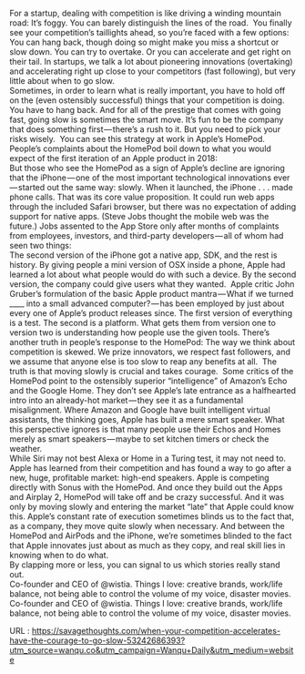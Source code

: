   For a startup, dealing with competition is like driving a winding mountain road: It’s foggy. You can barely distinguish the lines of the road.  You finally see your competition’s taillights ahead, so you’re faced with a few options: You can hang back, though doing so might make you miss a shortcut or slow down. You can try to overtake. Or you can accelerate and get right on their tail. In startups, we talk a lot about pioneering innovations (overtaking) and accelerating right up close to your competitors (fast following), but very little about when to go slow.  
    Sometimes, in order to learn what is really important, you have to hold off on the (even ostensibly successful) things that your competition is doing. You have to hang back. And for all of the prestige that comes with going fast, going slow is sometimes the smart move. It’s fun to be the company that does something first — there’s a rush to it. But you need to pick your risks wisely.  You can see this strategy at work in Apple’s HomePod. People’s complaints about the HomePod boil down to what you would expect of the first iteration of an Apple product in 2018:  
    But those who see the HomePod as a sign of Apple’s decline are ignoring that the iPhone — one of the most important technological innovations ever — started out the same way: slowly. When it launched, the iPhone . . . made phone calls. That was its core value proposition. It could run web apps through the included Safari browser, but there was no expectation of adding support for native apps. (Steve Jobs thought the mobile web was the future.) Jobs assented to the App Store only after months of complaints from employees, investors, and third-party developers — all of whom had seen two things:  
    The second version of the iPhone got a native app, SDK, and the rest is history. By giving people a mini version of OSX inside a phone, Apple had learned a lot about what people would do with such a device. By the second version, the company could give users what they wanted.  Apple critic John Gruber’s formulation of the basic Apple product mantra — What if we turned ____ into a small advanced computer? — has been employed by just about every one of Apple’s product releases since. The first version of everything is a test. The second is a platform. What gets them from version one to version two is understanding how people use the given tools. There’s another truth in people’s response to the HomePod: The way we think about competition is skewed. We prize innovators, we respect fast followers, and we assume that anyone else is too slow to reap any benefits at all.  The truth is that moving slowly is crucial and takes courage.  Some critics of the HomePod point to the ostensibly superior “intelligence” of Amazon’s Echo and the Google Home. They don’t see Apple’s late entrance as a halfhearted intro into an already-hot market — they see it as a fundamental misalignment. Where Amazon and Google have built intelligent virtual assistants, the thinking goes, Apple has built a mere smart speaker. What this perspective ignores is that many people use their Echos and Homes merely as smart speakers — maybe to set kitchen timers or check the weather.  
    While Siri may not best Alexa or Home in a Turing test, it may not need to. Apple has learned from their competition and has found a way to go after a new, huge, profitable market: high-end speakers. Apple is competing directly with Sonus with the HomePod. And once they build out the Apps and Airplay 2, HomePod will take off and be crazy successful. And it was only by moving slowly and entering the market “late” that Apple could know this. Apple’s constant rate of execution sometimes blinds us to the fact that, as a company, they move quite slowly when necessary. And between the HomePod and AirPods and the iPhone, we’re sometimes blinded to the fact that Apple innovates just about as much as they copy, and real skill lies in knowing when to do what.  
    By clapping more or less, you can signal to us which stories really stand out.  
    Co-founder and CEO of @wistia. Things I love: creative brands, work/life balance, not being able to control the volume of my voice, disaster movies.  
    Co-founder and CEO of @wistia. Things I love: creative brands, work/life balance, not being able to control the volume of my voice, disaster movies.  
    
  URL : https://savagethoughts.com/when-your-competition-accelerates-have-the-courage-to-go-slow-53242686393?utm_source=wanqu.co&utm_campaign=Wanqu+Daily&utm_medium=website